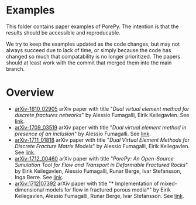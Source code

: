 # Examples
This folder contains paper examples of PorePy. The intention is that the results should be accessible and reproducable.

We try to keep the examples updated as the code changes, but may not always succeed due to lack of time, or simply because the code has changed so much that compatability is no longer prioritized. The papers should at least work with the commit that merged them into the main branch.

# Overview
* [arXiv-1610_02905](./arXiv-1610_02905/) arXiv paper with title "*Dual virtual element method for discrete fractures networks*" by Alessio Fumagalli, Eirik Keilegavlen. See [link](https://arxiv.org/abs/1610.02905).
* [arXiv-1709_03519](./arXiv-1709_03519/) arXiv paper with title "*Dual virtual element method in presence of an inclusion*" by Alessio Fumagalli. See [link](https://arxiv.org/abs/1709.03519).
* [arXiv-1711_01818](./arXiv-1711_01818/) arXiv paper with title "*Dual Virtual Element Methods for Discrete Fracture Matrix Models*" by Alessio Fumagalli, Eirik Keilegavlen. See [link](https://arxiv.org/abs/1711.01818).
* [arXiv-1712_00460](./arXiv-1712_00460) arXiv paper with title "*PorePy: An Open-Source Simulation Tool for Flow and Transport in Deformable Fractured Rocks*" by Eirik Keilegavlen, Alessio Fumagalli, Runar Berge, Ivar Stefansson, Inga Berre. See [link](https://arxiv.org/abs/1712.00460).
* [arXiv:1712|07392](./arXiv-1712.07392) arXiv paper with title "* Implementation of mixed-dimensional models for flow in fractured porous media*" by Eirik Keilegavlen, Alessio Fumagalli, Runar Berge, Ivar Stefansson. See [link](https://arxiv.org/abs/1712.07392).
